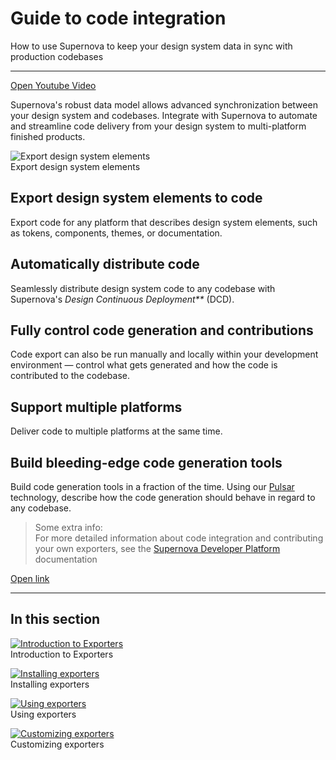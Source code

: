 
# Guide to code integration

How to use Supernova to keep your design system data in sync with production codebases

---

  
[Open Youtube Video](https://www.youtube.com/embed/LGVE6q8l23k)  


Supernova's robust data model allows advanced synchronization between your design system and codebases. Integrate with Supernova to automate and streamline code delivery from your design system to multi-platform finished products.

  
![Export design system elements](https://studio-assets.supernova.io/design-systems/6475/00d7a638-fe77-4132-81aa-bd5ddd4d476b.png?Expires=1972252800&Policy=eyJTdGF0ZW1lbnQiOlt7IlJlc291cmNlIjoiaHR0cHM6Ly9zdHVkaW8tYXNzZXRzLnN1cGVybm92YS5pby9kZXNpZ24tc3lzdGVtcy82NDc1LzAwZDdhNjM4LWZlNzctNDEzMi04MWFhLWJkNWRkZDRkNDc2Yi5wbmciLCJDb25kaXRpb24iOnsiRGF0ZUxlc3NUaGFuIjp7IkFXUzpFcG9jaFRpbWUiOjE5NzIyNTI4MDB9fX1dfQ__&Signature=jLj-pOxh5voeCljf6IYk1IANsFUN2mhcBhjoOETWw6O~nAIQtVFAPg2YDFHUjePu-8~IYV3UTCaFRwMPX4bl~9a5Q6fXV1fNef5UyvOEXxGcR8Oor8KB8ZcFrfCdd2-ofqICS0Z1T8h3IltJLzUuK2KnOzKbxKZQbhsCgv8-IzRjFcEZgAqH4XaFVpesnBixsWBwHHAZlNA1lMHGfdlZKvEEEaP5PFgssanh-Z7g~XGqYJ4oM8IOtQA0xYX008P59hvtJUB7o0hWnNtwrzig2hLXObYtWhR141nTUDT6RpC2SL6FNUTPBMVOTbZ5xTr5ZU9NizIYXbusDIjD-tWXgA__&Key-Pair-Id=APKAJGK34LCCAUR7N6LA)  
Export design system elements  


## Export design system elements to code

Export code for any platform that describes design system elements, such as tokens, components, themes, or documentation.

## Automatically distribute code

Seamlessly distribute design system code to any codebase with Supernova's _Design Continuous Deployment**_ (DCD).

## Fully control code generation and contributions

Code export can also be run manually and locally within your development environment — control what gets generated and how the code is contributed to the codebase.

## Support multiple platforms

Deliver code to multiple platforms at the same time.

## Build bleeding-edge code generation tools

Build code generation tools in a fraction of the time. Using our [Pulsar](https://developers.supernova.io/pulsar-language) technology, describe how the code generation should behave in regard to any codebase.

> Some extra info:  
> For more detailed information about code integration and contributing your own exporters, see the [Supernova Developer Platform](https://developers.supernova.io/) documentation

  
[Open link](https://developers.supernova.io/)  


---

## In this section

  
[![Introduction to Exporters](https://studio-assets.supernova.io/design-systems/6475/3e2eecc6-10b2-4335-9233-e4f1d68d8c2b.png?Expires=1972252800&Policy=eyJTdGF0ZW1lbnQiOlt7IlJlc291cmNlIjoiaHR0cHM6Ly9zdHVkaW8tYXNzZXRzLnN1cGVybm92YS5pby9kZXNpZ24tc3lzdGVtcy82NDc1LzNlMmVlY2M2LTEwYjItNDMzNS05MjMzLWU0ZjFkNjhkOGMyYi5wbmciLCJDb25kaXRpb24iOnsiRGF0ZUxlc3NUaGFuIjp7IkFXUzpFcG9jaFRpbWUiOjE5NzIyNTI4MDB9fX1dfQ__&Signature=lz1veszJSIHLWiRDxs2AGaiU9G3pEMfKw~AzvIiq~hoVdyD30JZmgQNArcl95cNdhFn34MYkvh4W0Yt9fSVZktttLeoOgqFGq~2cbuoZ0nz6cpvEK4AtzVFUFUrUk7U3PBqlqUo2buo6o0J~ZlNqfIGh-2wxdkf03Bqk8ZxHSG-NSv7FVdDKkv0DZ30rUbqIS8zPm8Yiw-y5tnw7eXVQBhVC83IRg8KXmZi3DC~AttdauxaOWTq2TikDu4sNE4eXQw5Lnvkw~yGUGZkFBZOPuXruGHEyKpJGB2WR-XwSWWY6pbmEPbJh6eH8Wh9pfesdV~AJLOqBZe-hgFhZZ~AVDA__&Key-Pair-Id=APKAJGK34LCCAUR7N6LA)](../code-integration/exporters/introduction-to-exporters.md)  
Introduction to Exporters  
  
[![Installing exporters](https://studio-assets.supernova.io/design-systems/6475/219e7483-4cab-4586-af84-efca921e760b.png?Expires=1972252800&Policy=eyJTdGF0ZW1lbnQiOlt7IlJlc291cmNlIjoiaHR0cHM6Ly9zdHVkaW8tYXNzZXRzLnN1cGVybm92YS5pby9kZXNpZ24tc3lzdGVtcy82NDc1LzIxOWU3NDgzLTRjYWItNDU4Ni1hZjg0LWVmY2E5MjFlNzYwYi5wbmciLCJDb25kaXRpb24iOnsiRGF0ZUxlc3NUaGFuIjp7IkFXUzpFcG9jaFRpbWUiOjE5NzIyNTI4MDB9fX1dfQ__&Signature=hOqgagHUFCNyyVPFAbrEDozzqeFF59gbwvuPuWDz2pLEyCQCTWS1K8sRxq5r5wCiP1MPZZi3NrLBQzRt1rdwizWrgIwPAcGBn0bv4y~IPoU9pDv4dw5fkv80NBvq-idqHWtyseYNqZaTgPjXxkjmnDEMS5U-i7Gvi6n6pfUce6N8R5oYgnWi1oX13zkJGELZGRjjwwn3n7viZQBRRFfRdkMmKM6FUDJBW-nhjWLDb0TOrpx760dpv8KMnxNgcfCkeUh5ryTQZXbtC1NT5GgzVXPuZfwCqUX76zdKNpShZCCUzE3~xPSqXQMT0I4LNuEQAgMv3brhMLlXbEsfHMQwHQ__&Key-Pair-Id=APKAJGK34LCCAUR7N6LA)](../code-integration/exporters/installing-exporters.md)  
Installing exporters  
  
[![Using exporters](https://studio-assets.supernova.io/design-systems/6475/cfc23373-eb16-4a66-9e89-a96a3b3ed599.png?Expires=1972252800&Policy=eyJTdGF0ZW1lbnQiOlt7IlJlc291cmNlIjoiaHR0cHM6Ly9zdHVkaW8tYXNzZXRzLnN1cGVybm92YS5pby9kZXNpZ24tc3lzdGVtcy82NDc1L2NmYzIzMzczLWViMTYtNGE2Ni05ZTg5LWE5NmEzYjNlZDU5OS5wbmciLCJDb25kaXRpb24iOnsiRGF0ZUxlc3NUaGFuIjp7IkFXUzpFcG9jaFRpbWUiOjE5NzIyNTI4MDB9fX1dfQ__&Signature=HaCqEm5~hI3wMtjBroegDnd2VXIav5LJRuLQXbJ5s49gZgvNlHz66q7nznXtRe7DV7B~aO-qHYHAgAMA-3kkK3SmCJA-ad3aQaKvaKd5Mx7dH-eWquimgUmEjQvpXmKqRZ9l6Osbzq8Db7LTRM0A4aNjGEOa2ebrG3LzyL4B16jNjhptQooo4fD8Xi3X~3B3vqZtmpYRH8ZldPEJIA1KMuoZnoe0Ssoy-PYif4dPgOnVb3SZ5xdiGXR8Jodo7wedlLBNjVg0sFuPi~wL0T9NTCIceaz-O7cuhQ6jhHXlYBJvO39iv8USsoAmDQupwO9SltIKAirmbEh~mb0B49yg2Q__&Key-Pair-Id=APKAJGK34LCCAUR7N6LA)](../code-integration/exporters/using-exporters.md)  
Using exporters  
  
[![Customizing exporters](https://studio-assets.supernova.io/design-systems/6475/b287222d-5926-4211-a182-c1dd53a0913a.png?Expires=1972252800&Policy=eyJTdGF0ZW1lbnQiOlt7IlJlc291cmNlIjoiaHR0cHM6Ly9zdHVkaW8tYXNzZXRzLnN1cGVybm92YS5pby9kZXNpZ24tc3lzdGVtcy82NDc1L2IyODcyMjJkLTU5MjYtNDIxMS1hMTgyLWMxZGQ1M2EwOTEzYS5wbmciLCJDb25kaXRpb24iOnsiRGF0ZUxlc3NUaGFuIjp7IkFXUzpFcG9jaFRpbWUiOjE5NzIyNTI4MDB9fX1dfQ__&Signature=V1xfRf~FL1StqXI6w4BVFdT6j~ABD3pIagO6qpyck6zVD9-JQDE3EHvSJjz9nDifT72bN0AgA3xUJS6utEVH20HIf~Ni6tLI~tLXGB-y8l25x4pkGPXU1gFuUTa0pycvxWqfzgSKu5Qe8QxrjghYhyzl4PJrSIiWHalMx3gm-QYRnIVVPiobNtCOnGk4uEzUUSc0rwC6O0QyCSWMo-CkIe9VNwupgle2w8jaod7zYeNrKbtaEyghV134cfP2OBLXLVZrcFeNO6293UJQgGUrXOs85gNxxW9eGj1uIuRLIfrBSRYYAiBqTVjGRgI4ExLu03klwxPhDhZgwnApQJj6YQ__&Key-Pair-Id=APKAJGK34LCCAUR7N6LA)](../code-integration/exporters/customizing-exporters.md)  
Customizing exporters  
  
